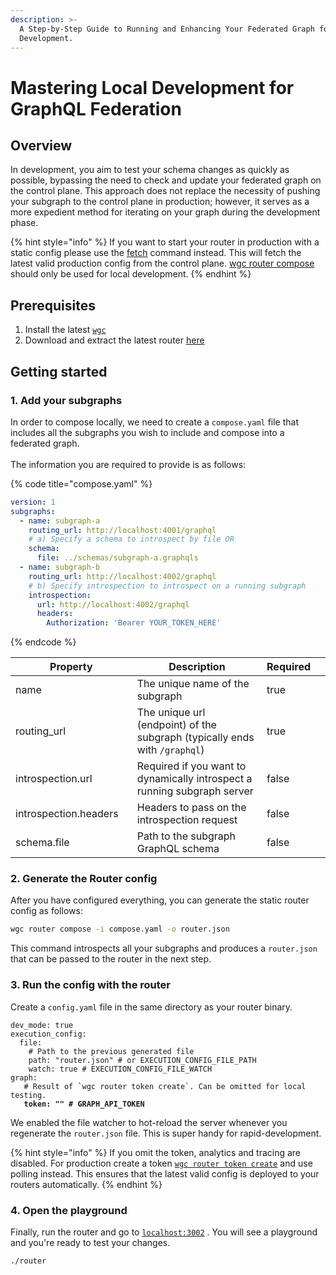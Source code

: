 ```yaml
---
description: >-
  A Step-by-Step Guide to Running and Enhancing Your Federated Graph for Rapid
  Development.
---
```


# Mastering Local Development for GraphQL Federation

## Overview

In development, you aim to test your schema changes as quickly as possible, bypassing the need to check and update your federated graph on the control plane. This approach does not replace the necessity of pushing your subgraph to the control plane in production; however, it serves as a more expedient method for iterating on your graph during the development phase.

{% hint style="info" %}
If you want to start your router in production with a static config please use the [fetch](../cli/router/fetch.md) command instead. This will fetch the latest valid production config from the control plane. [wgc router compose](../cli/router/compose.md) should only be used for local development.
{% endhint %}

## Prerequisites

1. Install the latest [`wgc`](https://www.npmjs.com/package/wgc)
2. Download and extract the latest router [here](https://github.com/wundergraph/cosmo/releases?q=router\&expanded=true)

## Getting started

### 1. Add your subgraphs

In order to compose locally, we need to create a `compose.yaml` file that includes all the subgraphs you wish to include and compose into a federated graph.\
\
The information you are required to provide is as follows:

{% code title="compose.yaml" %}
```yaml
version: 1
subgraphs:
  - name: subgraph-a
    routing_url: http://localhost:4001/graphql
    # a) Specify a schema to introspect by file OR
    schema:
      file: ../schemas/subgraph-a.graphqls
  - name: subgraph-b
    routing_url: http://localhost:4002/graphql
    # b) Specify introspection to introspect on a running subgraph
    introspection:
      url: http://localhost:4002/graphql
      headers:
        Authorization: 'Bearer YOUR_TOKEN_HERE'
```
{% endcode %}

<table><thead><tr><th width="216">Property</th><th width="434">Description</th><th>Required</th><th data-hidden></th></tr></thead><tbody><tr><td>name</td><td>The unique name of the subgraph</td><td>true</td><td></td></tr><tr><td>routing_url</td><td>The unique url (endpoint) of the subgraph (typically ends with <code>/graphql</code>)</td><td>true</td><td></td></tr><tr><td>introspection.url</td><td>Required if you want to dynamically introspect a running subgraph server</td><td>false</td><td></td></tr><tr><td>introspection.headers</td><td>Headers to pass on the introspection request</td><td>false</td><td></td></tr><tr><td>schema.file</td><td>Path to the subgraph GraphQL schema</td><td>false</td><td></td></tr></tbody></table>

### 2. Generate the Router config

After you have configured everything, you can generate the static router config as follows:

```bash
wgc router compose -i compose.yaml -o router.json
```

This command introspects all your subgraphs and produces a `router.json` that can be passed to the router in the next step.

### 3. Run the config with the router

Create a `config.yaml` file in the same directory as your router binary.

<pre class="language-yaml" data-title="config.yaml"><code class="lang-yaml">dev_mode: true
execution_config: 
  file:
    # Path to the previous generated file
    path: "router.json" # or EXECUTION_CONFIG_FILE_PATH
    watch: true # EXECUTION_CONFIG_FILE_WATCH
graph:
   # Result of `wgc router token create`. Can be omitted for local testing.
<strong>   token: "" # GRAPH_API_TOKEN
</strong></code></pre>

We enabled the file watcher to hot-reload the server whenever you regenerate the `router.json` file. This is super handy for rapid-development.

{% hint style="info" %}
If you omit the token, analytics and tracing are disabled. For production create a token  [`wgc router token create`](../cli/router/token/create.md) and use polling instead. This ensures that the latest valid config is deployed to your routers automatically.
{% endhint %}

### 4. Open the playground

Finally, run the router and go to [`localhost:3002`](http://localhost:3002) . You will see a playground and you're ready to test your changes.

```bash
./router
```
